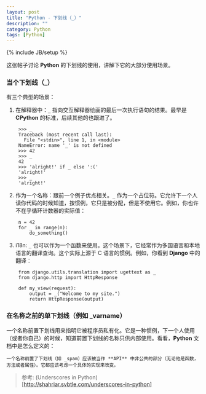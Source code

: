 ```yaml
---
layout: post
title: "Python - 下划线（_）"
description: ""
category: Python
tags: [Python]
---
```

{% include JB/setup %}

这张帖子讨论 **Python** 的下划线的使用，讲解下它的大部分使用场景。

### 当个下划线（_）

有三个典型的场景：

1. 在解释器中：`_` 指向交互解释器绘画的最后一次执行语句的结果。最早是 **CPython** 的标准，后续其他的也跟进了。

		>>> _
		Traceback (most recent call last):
		  File "<stdin>", line 1, in <module>
		NameError: name '_' is not defined
		>>> 42
		>>> _
		42
		>>> 'alright!' if _ else ':('
		'alright!'
		>>> _
		'alright!'
	
2. 作为一个名称：跟前一个例子优点相关。`_` 作为一个占位符。它允许下一个人读你代码的时候知道，按惯例，它只是被分配，但是不使用它。例如，你也许不在乎循环计数器的实际值：

		n = 42
		for _ in range(n):
		    do_something()
		    
3. i18n: `_` 也可以作为一个函数来使用。这个场景下，它经常作为多国语言和本地语言的翻译查询。这个实际上源于 C 语言的惯例。例如，你看到 **Django** 中的翻译：

		from django.utils.translation import ugettext as _
		from django.http import HttpResponse
		
		def my_view(request):
		    output = _("Welcome to my site.")
		    return HttpResponse(output)

### 在名称之前的单下划线（例如 _varname）

一个名称前置下划线用来指明它被程序员私有化。它是一种惯例，下一个人使用（或者你自己）的时候，知道前置下划线的名称只供内部使用。看看，**Python** 文档中是怎么定义的：

	一个名称前置了下划线（如 _spam）应该被当作 **API** 中非公共的部分（无论他是函数，方法或者属性）。它都应该考虑一个具体的实现来改变。
	

		    
> 参考: (Underscores in Python)[http://shahriar.svbtle.com/underscores-in-python]
